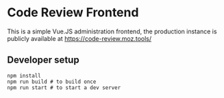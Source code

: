 Code Review Frontend
====================

This is a simple Vue.JS administration frontend, the production instance is publicly available at https://code-review.moz.tools/

Developer setup
---------------

```
npm install
npm run build # to build once
npm run start # to start a dev server
```

